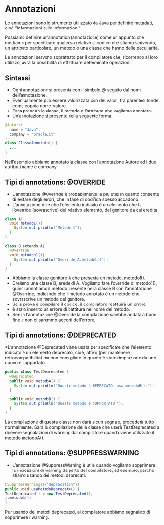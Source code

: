 # Annotazioni

Le annotazioni sono lo strumento utilizzato da Java per definire metadati, cioè "informazioni sulle informazioni".

Possiamo definire un’annotation (annotazione) come un appunto che mettiamo per specificare qualcosa relativo al codice che stiamo scrivendo, un attributo particolare, un metodo o una classe che hanno delle peculiarità.

Le annotazioni servono soprattutto per il compilatore che, ricorrendo al loro utilizzo, avrà la possibilità di effettuare determinate operazioni.

## Sintassi

* Ogni annotazione si presenta con il simbolo @ seguito dal nome dell’annotazione.
* Eventualmente può essere valorizzata con dei valori, tra parentesi tonde come coppia nome-valore. 
* Essa precede la classe, il metodo o l’attributo che vogliamo annotare.
* Un’annotazione si presente nella seguente forma.

```java
@Autore(
  name = "Java",
  company = "oracle.it"
)
class ClasseAnnotata() {
  ...
}
```

Nell’esempio abbiamo annotato la classe con l’annotazione Autore ed i due attributi name e company.


## Tipi di annotations: @OVERRIDE

* L’annotazione @Override è probabilmente la più utile in quanto consente di evitare degli errori, che in fase di codifica spesso accadono. 
* L’annotazione dice che l’elemento indicato è un elemento che fa l’override (sovrascrive) del relativo elemento, del genitore da cui eredita.


```java
class A{
  void metodo1(){
    System.out.println("Metodo 1");
  }
}

class B extends A{
  @Override
  void metodoo1(){
    System.out.println("Override A.metodo1()");
  }
}
```

* Abbiamo la classe genitore A che presenta un metodo, metodo1(). 
* Creiamo una classe B, erede di A. Vogliamo fare l’override di metodo1(), quindi annotiamo il metodo presente nella classe B con l’annotazione @Override, indicando che il metodo annotato è un metodo che sovrascrive un metodo del genitore.
* Se si prova a compilare il codice, il compilatore restituirà un errore 
* è stato inserito un errore di battitura nel nome del metodo. 
* Senza l’annotazione @Override la compilazione sarebbe andata a buon fine e non ci saremmo accorti dell’errore.


## Tipi di annotations:  @DEPRECATED

*L’annotazione @Deprecated viene usata per specificare che l’elemento indicato è un elemento deprecato, cioè, attivo (per mantenere retrocompatibilità) ma non consigliato in quanto è stato rimpiazzato da uno nuovo e supportato.
```java
public class TestDeprecated {
  @Deprecated
  public void metodoA() {
    System.out.println("Questo metodo è DEPRECATO, usa metodoB().");
  }

  public void metodoB() {
    System.out.println("Questo metodo è SUPPORTATO.");
  }
}
```

La compilazione di questa classe non darà alcun segnale, procederà tutto normalmente. Sarà la compilazione della classe che userà TestDeprecated a ricevere segnalazioni di warning dal compilatore quando viene utilizzato il metodo metodoA().

## Tipi di annotations: @SUPPRESSWARNING
* L’annotazione @SuppressWarning è utile quando vogliamo sopprimere le indicazioni di warning da parte del compilatore, ad esempio, perché stiamo usando dei metodi deprecati.

```java
@SuppressWarnings({"deprecation"})
public void usaMetodoDeprecato() {
TestDeprecated t = new TestDeprecated();
t.metodoA();
}
```

Pur usando dei metodi deprecated, al compilatore abbiamo segnalato di sopprimere i warning.